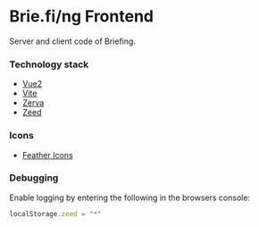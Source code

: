 # Brie.fi/ng Frontend

Server and client code of Briefing.

### Technology stack

- [Vue2](https://v2.vuejs.org/)
- [Vite](https://vitejs.dev/)
- [Zerva](https://www.npmjs.com/package/@zerva/core)
- [Zeed](https://www.npmjs.com/package/zeed)

### Icons

- [Feather Icons](https://feathericons.com)

### Debugging

Enable logging by entering the following in the browsers console:

```js
localStorage.zeed = "*"
```
